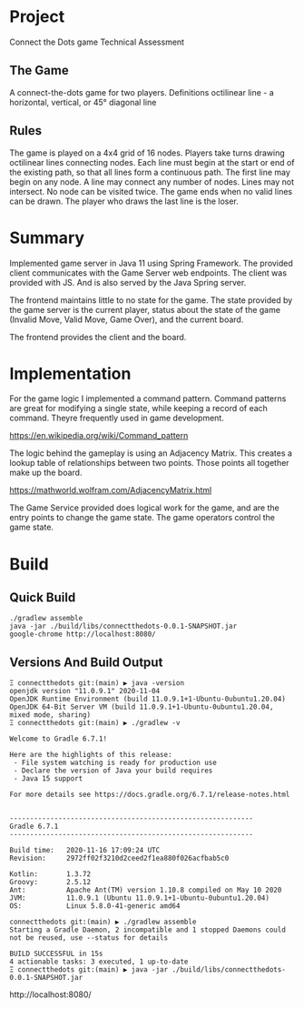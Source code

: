 # Project
Connect the Dots game Technical Assessment
## The Game
A connect-the-dots game for two players.
Definitions
octilinear line - a horizontal, vertical, or 45° diagonal line
## Rules
The game is played on a 4x4 grid of 16 nodes.
Players take turns drawing octilinear lines connecting nodes.
Each line must begin at the start or end of the existing path, so that all lines form a continuous path.
The first line may begin on any node.
A line may connect any number of nodes.
Lines may not intersect.
No node can be visited twice.
The game ends when no valid lines can be drawn.
The player who draws the last line is the loser.

# Summary
Implemented game server in Java 11 using Spring Framework. The provided client communicates with the Game Server web endpoints. The client was provided with JS. And is also served by the Java Spring server.

The frontend maintains little to no state for the game. 
The state provided by the game server is the current player, status about the state of the game (Invalid Move, Valid Move, Game Over), and the current board.

The frontend provides the client and the board.

# Implementation
For the game logic I implemented a command pattern. Command patterns are great for modifying a single state, while keeping a record of each command. Theyre frequently used in game development.

https://en.wikipedia.org/wiki/Command_pattern

The logic behind the gameplay is using an Adjacency Matrix. This creates a lookup table of relationships between two points. Those points all together make up the board.

https://mathworld.wolfram.com/AdjacencyMatrix.html

The Game Service provided does logical work for the game, and are the entry points to change the game state. The game operators control the game state.

# Build
## Quick Build

```
./gradlew assemble
java -jar ./build/libs/connectthedots-0.0.1-SNAPSHOT.jar
google-chrome http://localhost:8080/
```

## Versions And Build Output
```
Ξ connectthedots git:(main) ▶ java -version
openjdk version "11.0.9.1" 2020-11-04
OpenJDK Runtime Environment (build 11.0.9.1+1-Ubuntu-0ubuntu1.20.04)
OpenJDK 64-Bit Server VM (build 11.0.9.1+1-Ubuntu-0ubuntu1.20.04, mixed mode, sharing)
Ξ connectthedots git:(main) ▶ ./gradlew -v

Welcome to Gradle 6.7.1!

Here are the highlights of this release:
 - File system watching is ready for production use
 - Declare the version of Java your build requires
 - Java 15 support

For more details see https://docs.gradle.org/6.7.1/release-notes.html


------------------------------------------------------------
Gradle 6.7.1
------------------------------------------------------------

Build time:   2020-11-16 17:09:24 UTC
Revision:     2972ff02f3210d2ceed2f1ea880f026acfbab5c0

Kotlin:       1.3.72
Groovy:       2.5.12
Ant:          Apache Ant(TM) version 1.10.8 compiled on May 10 2020
JVM:          11.0.9.1 (Ubuntu 11.0.9.1+1-Ubuntu-0ubuntu1.20.04)
OS:           Linux 5.8.0-41-generic amd64

connectthedots git:(main) ▶ ./gradlew assemble
Starting a Gradle Daemon, 2 incompatible and 1 stopped Daemons could not be reused, use --status for details

BUILD SUCCESSFUL in 15s
4 actionable tasks: 3 executed, 1 up-to-date
Ξ connectthedots git:(main) ▶ java -jar ./build/libs/connectthedots-0.0.1-SNAPSHOT.jar
```
http://localhost:8080/

